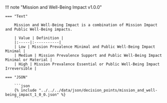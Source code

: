 <!-- This content is autogenerated by doctools.py. Do not Edit. -->
!!! note "Mission and Well-Being Impact v1.0.0"

    === "Text" 
    
        Mission and Well-Being Impact is a combination of Mission Impact and Public Well-Being impacts.

        | Value | Definition |
        |:-----|:-----------|
        | Low | Mission Prevalence Minimal and Public Well-Being Impact Minimal |
        | Medium | Mission Prevalence Support and Public Well-Being Impact Minimal or Material |
        | High | Mission Prevalence Essential or Public Well-Being Impact Irreversible |
        
    === "JSON"
    
        ```json
        {% include "../../../data/json/decision_points/mission_and_well-being_impact_1_0_0.json" %}
        ```
